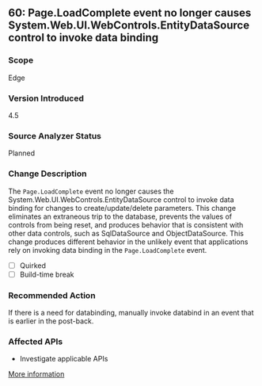 ## 60: Page.LoadComplete event no longer causes System.Web.UI.WebControls.EntityDataSource control to invoke data binding

### Scope
Edge

### Version Introduced
4.5

### Source Analyzer Status
Planned

### Change Description
The `Page.LoadComplete` event no longer causes the System.Web.UI.WebControls.EntityDataSource control to invoke data binding for changes to create/update/delete parameters. 
This change eliminates an extraneous trip to the database, prevents the values of controls from being reset, and produces behavior that is consistent with other data controls, such as SqlDataSource and ObjectDataSource. 
This change produces different behavior in the unlikely event that applications rely on invoking data binding in the `Page.LoadComplete` event. 

- [ ] Quirked
- [ ] Build-time break

### Recommended Action
If there is a need for databinding, manually invoke databind in an event that is earlier in the post-back.

### Affected APIs
* Investigate applicable APIs

[More information](https://msdn.microsoft.com/en-us/library/hh367887(v=vs.110).aspx#asp)

<!--
    ### Notes
    This change produces different behavior in the unlikely event that applications rely on invoking data binding in the Page.LoadComplete event.
-->


